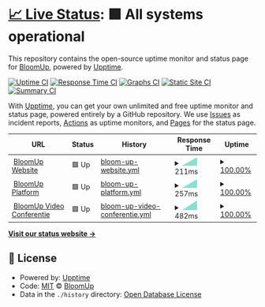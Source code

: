 # [📈 Live Status](https://status.bloomup.org): <!--live status--> **🟩 All systems operational**

This repository contains the open-source uptime monitor and status page for [BloomUp](http://www.bloomup.org), powered by [Upptime](https://github.com/upptime/upptime).

[![Uptime CI](https://github.com/bloomuporg/upptime/workflows/Uptime%20CI/badge.svg)](https://github.com/bloomuporg/upptime/actions?query=workflow%3A%22Uptime+CI%22)
[![Response Time CI](https://github.com/bloomuporg/upptime/workflows/Response%20Time%20CI/badge.svg)](https://github.com/bloomuporg/upptime/actions?query=workflow%3A%22Response+Time+CI%22)
[![Graphs CI](https://github.com/bloomuporg/upptime/workflows/Graphs%20CI/badge.svg)](https://github.com/bloomuporg/upptime/actions?query=workflow%3A%22Graphs+CI%22)
[![Static Site CI](https://github.com/bloomuporg/upptime/workflows/Static%20Site%20CI/badge.svg)](https://github.com/bloomuporg/upptime/actions?query=workflow%3A%22Static+Site+CI%22)
[![Summary CI](https://github.com/bloomuporg/upptime/workflows/Summary%20CI/badge.svg)](https://github.com/bloomuporg/upptime/actions?query=workflow%3A%22Summary+CI%22)

With [Upptime](https://upptime.js.org), you can get your own unlimited and free uptime monitor and status page, powered entirely by a GitHub repository. We use [Issues](https://github.com/bloomuporg/upptime/issues) as incident reports, [Actions](https://github.com/bloomuporg/upptime/actions) as uptime monitors, and [Pages](https://status.bloomup.org) for the status page.

<!--start: status pages-->
<!-- This summary is generated by Upptime (https://github.com/upptime/upptime) -->
<!-- Do not edit this manually, your changes will be overwritten -->
<!-- prettier-ignore -->
| URL | Status | History | Response Time | Uptime |
| --- | ------ | ------- | ------------- | ------ |
| <img alt="" src="https://favicons.githubusercontent.com/www.bloomup.org" height="13"> [BloomUp Website](https://www.bloomup.org) | 🟩 Up | [bloom-up-website.yml](https://github.com/bloomuporg/upptime/commits/HEAD/history/bloom-up-website.yml) | <details><summary><img alt="Response time graph" src="./graphs/bloom-up-website/response-time-week.png" height="20"> 211ms</summary><br><a href="https://status.bloomup.org/history/bloom-up-website"><img alt="Response time 211" src="https://img.shields.io/endpoint?url=https%3A%2F%2Fraw.githubusercontent.com%2Fbloomuporg%2Fupptime%2FHEAD%2Fapi%2Fbloom-up-website%2Fresponse-time.json"></a><br><a href="https://status.bloomup.org/history/bloom-up-website"><img alt="24-hour response time 211" src="https://img.shields.io/endpoint?url=https%3A%2F%2Fraw.githubusercontent.com%2Fbloomuporg%2Fupptime%2FHEAD%2Fapi%2Fbloom-up-website%2Fresponse-time-day.json"></a><br><a href="https://status.bloomup.org/history/bloom-up-website"><img alt="7-day response time 211" src="https://img.shields.io/endpoint?url=https%3A%2F%2Fraw.githubusercontent.com%2Fbloomuporg%2Fupptime%2FHEAD%2Fapi%2Fbloom-up-website%2Fresponse-time-week.json"></a><br><a href="https://status.bloomup.org/history/bloom-up-website"><img alt="30-day response time 211" src="https://img.shields.io/endpoint?url=https%3A%2F%2Fraw.githubusercontent.com%2Fbloomuporg%2Fupptime%2FHEAD%2Fapi%2Fbloom-up-website%2Fresponse-time-month.json"></a><br><a href="https://status.bloomup.org/history/bloom-up-website"><img alt="1-year response time 211" src="https://img.shields.io/endpoint?url=https%3A%2F%2Fraw.githubusercontent.com%2Fbloomuporg%2Fupptime%2FHEAD%2Fapi%2Fbloom-up-website%2Fresponse-time-year.json"></a></details> | <details><summary><a href="https://status.bloomup.org/history/bloom-up-website">100.00%</a></summary><a href="https://status.bloomup.org/history/bloom-up-website"><img alt="All-time uptime 100.00%" src="https://img.shields.io/endpoint?url=https%3A%2F%2Fraw.githubusercontent.com%2Fbloomuporg%2Fupptime%2FHEAD%2Fapi%2Fbloom-up-website%2Fuptime.json"></a><br><a href="https://status.bloomup.org/history/bloom-up-website"><img alt="24-hour uptime 100.00%" src="https://img.shields.io/endpoint?url=https%3A%2F%2Fraw.githubusercontent.com%2Fbloomuporg%2Fupptime%2FHEAD%2Fapi%2Fbloom-up-website%2Fuptime-day.json"></a><br><a href="https://status.bloomup.org/history/bloom-up-website"><img alt="7-day uptime 100.00%" src="https://img.shields.io/endpoint?url=https%3A%2F%2Fraw.githubusercontent.com%2Fbloomuporg%2Fupptime%2FHEAD%2Fapi%2Fbloom-up-website%2Fuptime-week.json"></a><br><a href="https://status.bloomup.org/history/bloom-up-website"><img alt="30-day uptime 100.00%" src="https://img.shields.io/endpoint?url=https%3A%2F%2Fraw.githubusercontent.com%2Fbloomuporg%2Fupptime%2FHEAD%2Fapi%2Fbloom-up-website%2Fuptime-month.json"></a><br><a href="https://status.bloomup.org/history/bloom-up-website"><img alt="1-year uptime 100.00%" src="https://img.shields.io/endpoint?url=https%3A%2F%2Fraw.githubusercontent.com%2Fbloomuporg%2Fupptime%2FHEAD%2Fapi%2Fbloom-up-website%2Fuptime-year.json"></a></details>
| <img alt="" src="https://favicons.githubusercontent.com/app.bloomup.org" height="13"> [BloomUp Platform](https://app.bloomup.org) | 🟩 Up | [bloom-up-platform.yml](https://github.com/bloomuporg/upptime/commits/HEAD/history/bloom-up-platform.yml) | <details><summary><img alt="Response time graph" src="./graphs/bloom-up-platform/response-time-week.png" height="20"> 257ms</summary><br><a href="https://status.bloomup.org/history/bloom-up-platform"><img alt="Response time 257" src="https://img.shields.io/endpoint?url=https%3A%2F%2Fraw.githubusercontent.com%2Fbloomuporg%2Fupptime%2FHEAD%2Fapi%2Fbloom-up-platform%2Fresponse-time.json"></a><br><a href="https://status.bloomup.org/history/bloom-up-platform"><img alt="24-hour response time 257" src="https://img.shields.io/endpoint?url=https%3A%2F%2Fraw.githubusercontent.com%2Fbloomuporg%2Fupptime%2FHEAD%2Fapi%2Fbloom-up-platform%2Fresponse-time-day.json"></a><br><a href="https://status.bloomup.org/history/bloom-up-platform"><img alt="7-day response time 257" src="https://img.shields.io/endpoint?url=https%3A%2F%2Fraw.githubusercontent.com%2Fbloomuporg%2Fupptime%2FHEAD%2Fapi%2Fbloom-up-platform%2Fresponse-time-week.json"></a><br><a href="https://status.bloomup.org/history/bloom-up-platform"><img alt="30-day response time 257" src="https://img.shields.io/endpoint?url=https%3A%2F%2Fraw.githubusercontent.com%2Fbloomuporg%2Fupptime%2FHEAD%2Fapi%2Fbloom-up-platform%2Fresponse-time-month.json"></a><br><a href="https://status.bloomup.org/history/bloom-up-platform"><img alt="1-year response time 257" src="https://img.shields.io/endpoint?url=https%3A%2F%2Fraw.githubusercontent.com%2Fbloomuporg%2Fupptime%2FHEAD%2Fapi%2Fbloom-up-platform%2Fresponse-time-year.json"></a></details> | <details><summary><a href="https://status.bloomup.org/history/bloom-up-platform">100.00%</a></summary><a href="https://status.bloomup.org/history/bloom-up-platform"><img alt="All-time uptime 100.00%" src="https://img.shields.io/endpoint?url=https%3A%2F%2Fraw.githubusercontent.com%2Fbloomuporg%2Fupptime%2FHEAD%2Fapi%2Fbloom-up-platform%2Fuptime.json"></a><br><a href="https://status.bloomup.org/history/bloom-up-platform"><img alt="24-hour uptime 100.00%" src="https://img.shields.io/endpoint?url=https%3A%2F%2Fraw.githubusercontent.com%2Fbloomuporg%2Fupptime%2FHEAD%2Fapi%2Fbloom-up-platform%2Fuptime-day.json"></a><br><a href="https://status.bloomup.org/history/bloom-up-platform"><img alt="7-day uptime 100.00%" src="https://img.shields.io/endpoint?url=https%3A%2F%2Fraw.githubusercontent.com%2Fbloomuporg%2Fupptime%2FHEAD%2Fapi%2Fbloom-up-platform%2Fuptime-week.json"></a><br><a href="https://status.bloomup.org/history/bloom-up-platform"><img alt="30-day uptime 100.00%" src="https://img.shields.io/endpoint?url=https%3A%2F%2Fraw.githubusercontent.com%2Fbloomuporg%2Fupptime%2FHEAD%2Fapi%2Fbloom-up-platform%2Fuptime-month.json"></a><br><a href="https://status.bloomup.org/history/bloom-up-platform"><img alt="1-year uptime 100.00%" src="https://img.shields.io/endpoint?url=https%3A%2F%2Fraw.githubusercontent.com%2Fbloomuporg%2Fupptime%2FHEAD%2Fapi%2Fbloom-up-platform%2Fuptime-year.json"></a></details>
| <img alt="" src="https://favicons.githubusercontent.com/meet.bloomup.org" height="13"> [BloomUp Video Conferentie](https://meet.bloomup.org) | 🟩 Up | [bloom-up-video-conferentie.yml](https://github.com/bloomuporg/upptime/commits/HEAD/history/bloom-up-video-conferentie.yml) | <details><summary><img alt="Response time graph" src="./graphs/bloom-up-video-conferentie/response-time-week.png" height="20"> 482ms</summary><br><a href="https://status.bloomup.org/history/bloom-up-video-conferentie"><img alt="Response time 482" src="https://img.shields.io/endpoint?url=https%3A%2F%2Fraw.githubusercontent.com%2Fbloomuporg%2Fupptime%2FHEAD%2Fapi%2Fbloom-up-video-conferentie%2Fresponse-time.json"></a><br><a href="https://status.bloomup.org/history/bloom-up-video-conferentie"><img alt="24-hour response time 482" src="https://img.shields.io/endpoint?url=https%3A%2F%2Fraw.githubusercontent.com%2Fbloomuporg%2Fupptime%2FHEAD%2Fapi%2Fbloom-up-video-conferentie%2Fresponse-time-day.json"></a><br><a href="https://status.bloomup.org/history/bloom-up-video-conferentie"><img alt="7-day response time 482" src="https://img.shields.io/endpoint?url=https%3A%2F%2Fraw.githubusercontent.com%2Fbloomuporg%2Fupptime%2FHEAD%2Fapi%2Fbloom-up-video-conferentie%2Fresponse-time-week.json"></a><br><a href="https://status.bloomup.org/history/bloom-up-video-conferentie"><img alt="30-day response time 482" src="https://img.shields.io/endpoint?url=https%3A%2F%2Fraw.githubusercontent.com%2Fbloomuporg%2Fupptime%2FHEAD%2Fapi%2Fbloom-up-video-conferentie%2Fresponse-time-month.json"></a><br><a href="https://status.bloomup.org/history/bloom-up-video-conferentie"><img alt="1-year response time 482" src="https://img.shields.io/endpoint?url=https%3A%2F%2Fraw.githubusercontent.com%2Fbloomuporg%2Fupptime%2FHEAD%2Fapi%2Fbloom-up-video-conferentie%2Fresponse-time-year.json"></a></details> | <details><summary><a href="https://status.bloomup.org/history/bloom-up-video-conferentie">100.00%</a></summary><a href="https://status.bloomup.org/history/bloom-up-video-conferentie"><img alt="All-time uptime 100.00%" src="https://img.shields.io/endpoint?url=https%3A%2F%2Fraw.githubusercontent.com%2Fbloomuporg%2Fupptime%2FHEAD%2Fapi%2Fbloom-up-video-conferentie%2Fuptime.json"></a><br><a href="https://status.bloomup.org/history/bloom-up-video-conferentie"><img alt="24-hour uptime 100.00%" src="https://img.shields.io/endpoint?url=https%3A%2F%2Fraw.githubusercontent.com%2Fbloomuporg%2Fupptime%2FHEAD%2Fapi%2Fbloom-up-video-conferentie%2Fuptime-day.json"></a><br><a href="https://status.bloomup.org/history/bloom-up-video-conferentie"><img alt="7-day uptime 100.00%" src="https://img.shields.io/endpoint?url=https%3A%2F%2Fraw.githubusercontent.com%2Fbloomuporg%2Fupptime%2FHEAD%2Fapi%2Fbloom-up-video-conferentie%2Fuptime-week.json"></a><br><a href="https://status.bloomup.org/history/bloom-up-video-conferentie"><img alt="30-day uptime 100.00%" src="https://img.shields.io/endpoint?url=https%3A%2F%2Fraw.githubusercontent.com%2Fbloomuporg%2Fupptime%2FHEAD%2Fapi%2Fbloom-up-video-conferentie%2Fuptime-month.json"></a><br><a href="https://status.bloomup.org/history/bloom-up-video-conferentie"><img alt="1-year uptime 100.00%" src="https://img.shields.io/endpoint?url=https%3A%2F%2Fraw.githubusercontent.com%2Fbloomuporg%2Fupptime%2FHEAD%2Fapi%2Fbloom-up-video-conferentie%2Fuptime-year.json"></a></details>

<!--end: status pages-->

[**Visit our status website →**](https://status.bloomup.org)

## 📄 License

- Powered by: [Upptime](https://github.com/upptime/upptime)
- Code: [MIT](./LICENSE) © [BloomUp](http://www.bloomup.org)
- Data in the `./history` directory: [Open Database License](https://opendatacommons.org/licenses/odbl/1-0/)
